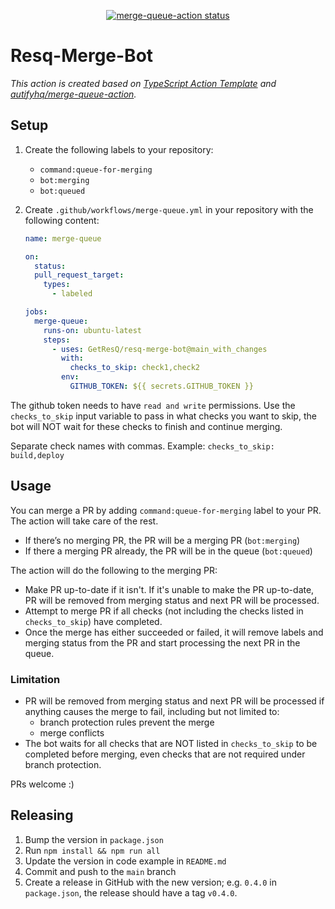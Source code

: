 <p align="center">
  <a href="https://github.com/autifyhq/merge-queue-action/actions"><img alt="merge-queue-action status" src="https://github.com/autifyhq/merge-queue-action/workflows/build-test/badge.svg"></a>
</p>

# Resq-Merge-Bot

_This action is created based on [TypeScript Action Template](https://github.com/actions/typescript-action) and [autifyhq/merge-queue-action](https://github.com/autifyhq/merge-queue-action)._

## Setup

1. Create the following labels to your repository:
   - `command:queue-for-merging`
   - `bot:merging`
   - `bot:queued`
2. Create `.github/workflows/merge-queue.yml` in your repository with the following content:

   ```yml
   name: merge-queue

   on:
     status:
     pull_request_target:
       types:
         - labeled

   jobs:
     merge-queue:
       runs-on: ubuntu-latest
       steps:
         - uses: GetResQ/resq-merge-bot@main_with_changes
           with:
             checks_to_skip: check1,check2
           env:
             GITHUB_TOKEN: ${{ secrets.GITHUB_TOKEN }}
   ```

The github token needs to have `read and write` permissions.
Use the `checks_to_skip` input variable to pass in what checks you want to skip, the bot will NOT wait for these checks to finish and continue merging.

Separate check names with commas.
Example: `checks_to_skip: build,deploy`

## Usage

You can merge a PR by adding `command:queue-for-merging` label to your PR. The action will take care of the rest.

- If there’s no merging PR, the PR will be a merging PR (`bot:merging`)
- If there a merging PR already, the PR will be in the queue (`bot:queued`)

The action will do the following to the merging PR:

- Make PR up-to-date if it isn't. If it's unable to make the PR up-to-date, PR will be removed from merging status and next PR will be processed.
- Attempt to merge PR if all checks (not including the checks listed in `checks_to_skip`) have completed.
- Once the merge has either succeeded or failed, it will remove labels and merging status from the PR and start processing the next PR in the queue.

### Limitation

- PR will be removed from merging status and next PR will be processed if anything causes the merge to fail, including but not limited to:
  - branch protection rules prevent the merge
  - merge conflicts
- The bot waits for all checks that are NOT listed in `checks_to_skip` to be completed before merging, even checks that are not required under branch protection.

PRs welcome :)

## Releasing

1. Bump the version in `package.json`
2. Run `npm install && npm run all`
3. Update the version in code example in `README.md`
4. Commit and push to the `main` branch
5. Create a release in GitHub with the new version; e.g. `0.4.0` in `package.json`, the release should have a tag `v0.4.0`.
